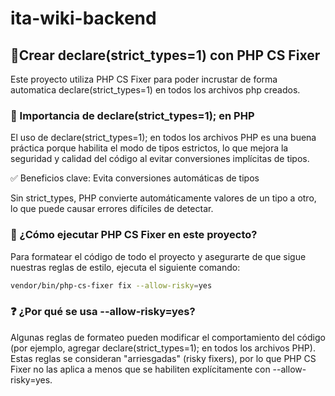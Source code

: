 # ita-wiki-backend

## 🔧Crear declare(strict_types=1) con PHP CS Fixer
Este proyecto utiliza PHP CS Fixer para poder incrustar de forma automatica declare(strict_types=1) en todos los archivos php creados.

### 📌 Importancia de declare(strict_types=1); en PHP
El uso de declare(strict_types=1); en todos los archivos PHP es una buena práctica porque habilita el modo de tipos estrictos, lo que mejora la seguridad y calidad del código al evitar conversiones implícitas de tipos.

✅ Beneficios clave: Evita conversiones automáticas de tipos

Sin strict_types, PHP convierte automáticamente valores de un tipo a otro, lo que puede causar errores difíciles de detectar.

### 🚀 ¿Cómo ejecutar PHP CS Fixer en este proyecto?
Para formatear el código de todo el proyecto y asegurarte de que sigue nuestras reglas de estilo, ejecuta el siguiente comando:
```bash
vendor/bin/php-cs-fixer fix --allow-risky=yes
```

### ❓ ¿Por qué se usa --allow-risky=yes?
Algunas reglas de formateo pueden modificar el comportamiento del código (por ejemplo, agregar declare(strict_types=1); en todos los archivos PHP). Estas reglas se consideran "arriesgadas" (risky fixers), por lo que PHP CS Fixer no las aplica a menos que se habiliten explícitamente con --allow-risky=yes.

